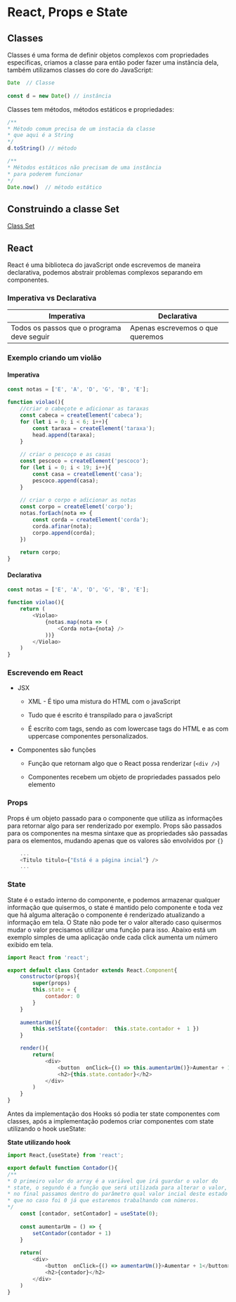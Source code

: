 # React, Props e State

## Classes 

Classes é uma forma de definir objetos complexos com propriedades especificas, criamos a classe para então poder fazer uma instância dela, também utilizamos classes do core do JavaScript:

```javascript
Date  // Classe
		
const d = new Date() // instância 
 ``` 

Classes tem métodos, métodos estáticos e propriedades: 

```javascript
/**
* Método comum precisa de um instacia da classe 
* que aqui é a String 
*/
d.toString() // método 

/**
* Métodos estáticos não precisam de uma instância 
* para poderem funcionar
*/
Date.now()  // método estático
 ```

## Construindo a classe Set

[Class Set](https://github.com/Luuck4s/CS50-Mobile-Development-RN/tree/master/Aulas/Aula_3/0-set.js)


## React 

React é uma biblioteca do javaScript onde escrevemos de maneira declarativa, podemos abstrair problemas complexos separando em componentes.

### Imperativa vs Declarativa  
|Imperativa  | Declarativa |
|--|--|
| Todos os passos que o programa deve seguir | Apenas escrevemos o que queremos |


### Exemplo criando um violão

#### Imperativa 

```javascript 
const notas = ['E', 'A', 'D', 'G', 'B', 'E'];

function violao(){
	//criar o cabeçote e adicionar as taraxas 
	const cabeca = createElement('cabeca');
	for (let i = 0; i < 6; i++){
		const taraxa = createElement('taraxa');
		head.append(taraxa);
	}
	
	// criar o pescoço e as casas 
	const pescoco = createElement('pescoco');
	for (let i = 0; i < 19; i++){
		const casa = createElement('casa');
		pescoco.append(casa);
	}
	
	// criar o corpo e adicionar as notas 
	const corpo = createElemet('corpo');
	notas.forEach(nota => {
		const corda = createElement('corda');
		corda.afinar(nota);
		corpo.append(corda);
	})
	
	return corpo;
}
```

#### Declarativa 

```javascript 
const notas = ['E', 'A', 'D', 'G', 'B', 'E'];

function violao(){
	return (
		<Violao>
			{notas.map(nota => (
				<Corda nota={nota} />		
			))}
		</Violao>
	)
}
```

### Escrevendo em React

- JSX
	- XML - É tipo uma mistura do HTML com o javaScript

	- Tudo que é escrito é transpilado para o javaScript
	- É escrito com tags, sendo as com lowercase tags do HTML e as com uppercase componentes personalizados. 
	
- Componentes são funções
	- Função que retornam algo que o React possa renderizar (`<div />`)

	- Componentes recebem um objeto de propriedades passados pelo elemento 

### Props 	

Props é um objeto passado para o componente que utiliza as informações para retornar algo para ser renderizado por exemplo. Props são passados para os componentes na mesma sintaxe que as propriedades são passadas para os elementos, mudando apenas que os valores são envolvidos por `{}`

```javascript
	...
	<Titulo titulo={"Está é a página incial"} />
	... 
 ```
 
### State

State é o estado interno do componente, e podemos armazenar qualquer informação que quisermos, o state é mantido pelo componente e toda vez que há alguma alteração o componente é renderizado atualizando a informação em tela.  O State não pode ter o valor alterado caso quisermos mudar o valor precisamos utilizar uma função para isso. Abaixo está um exemplo simples de uma aplicação onde cada click aumenta um número exibido em tela.

```javascript
import React from 'react';

export default class Contador extends React.Component{
	constructor(props){
		super(props)
		this.state = {
			contador: 0
		}
	}
	
	aumentarUm(){
		this.setState({contador:  this.state.contador +  1 })
	}

	render(){
		return(
			<div>
				<button  onClick={() => this.aumentarUm()}>Aumentar + 1</button>
				<h2>{this.state.contador}</h2>
			</div>
		)
	}
}
``` 
Antes da implementação dos Hooks só podia ter state componentes com classes, após a implementação podemos criar componentes com state utilizando o hook useState: 

**State utilizando hook** 
```javascript
import React,{useState} from 'react';

export default function Contador(){
/**
* O primeiro valor do array é a variável que irá guardar o valor do 
* state, o segundo é a função que será utilizada para alterar o valor,
* no final passamos dentro do parâmetro qual valor incial deste estado
* que no caso foi 0 já que estaremos trabalhando com números. 
*/
	const [contador, setContador] = useState(0); 
	
	const aumentarUm = () => {
		setContador(contador + 1)
	}
	
	return(
		<div>
			<button  onClick={() => aumentarUm()}>Aumentar + 1</button>
			<h2>{contador}</h2>
		</div>
	)
}
``` 

